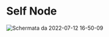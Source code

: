 # Self Node
![Schermata da 2022-07-12 16-50-09](https://user-images.githubusercontent.com/109157508/178532113-028f9cad-0f9e-4e3a-afe4-cfb2ed58d75e.png)
